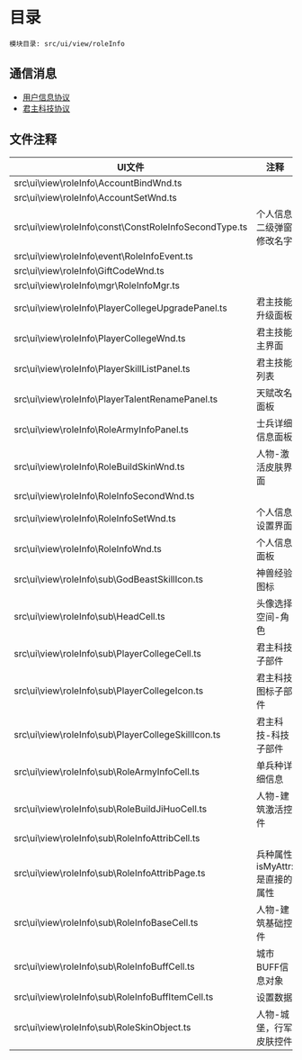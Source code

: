 <style>
table th:first-of-type {
    width: 300pt;
}
table th:nth-of-type(2) {
    width: 300pt;
}
</style>

# 目录
    模块目录: src/ui/view/roleInfo

## 通信消息
- [用户信息协议](msg/msg/RoleInfo.md)
- [君主科技协议](msg/msg/PlayerCollege.md)

## 文件注释
| UI文件 | 注释 |
|-----|-----|
|  src\ui\view\roleInfo\AccountBindWnd.ts | |
|  src\ui\view\roleInfo\AccountSetWnd.ts ||
|  src\ui\view\roleInfo\const\ConstRoleInfoSecondType.ts |  个人信息二级弹窗修改名字    |
|  src\ui\view\roleInfo\event\RoleInfoEvent.ts ||
|  src\ui\view\roleInfo\GiftCodeWnd.ts | |
|  src\ui\view\roleInfo\mgr\RoleInfoMgr.ts |   |
|  src\ui\view\roleInfo\PlayerCollegeUpgradePanel.ts |    君主技能升级面板     |
|  src\ui\view\roleInfo\PlayerCollegeWnd.ts |    君主技能主界面     |
|  src\ui\view\roleInfo\PlayerSkillListPanel.ts |    君主技能列表     |
|  src\ui\view\roleInfo\PlayerTalentRenamePanel.ts |    天赋改名面板     |
|  src\ui\view\roleInfo\RoleArmyInfoPanel.ts |    士兵详细信息面板     |
|  src\ui\view\roleInfo\RoleBuildSkinWnd.ts |  人物-激活皮肤界面    |
|  src\ui\view\roleInfo\RoleInfoSecondWnd.ts |  |
|  src\ui\view\roleInfo\RoleInfoSetWnd.ts |  个人信息设置界面|
|  src\ui\view\roleInfo\RoleInfoWnd.ts |  个人信息面板|
|  src\ui\view\roleInfo\sub\GodBeastSkillIcon.ts |    神兽经验图标     |
|  src\ui\view\roleInfo\sub\HeadCell.ts |  头像选择空间-角色    |
|  src\ui\view\roleInfo\sub\PlayerCollegeCell.ts |    君主科技子部件     |
|  src\ui\view\roleInfo\sub\PlayerCollegeIcon.ts |    君主科技图标子部件     |
|  src\ui\view\roleInfo\sub\PlayerCollegeSkillIcon.ts |    君主科技-科技子部件     |
|  src\ui\view\roleInfo\sub\RoleArmyInfoCell.ts |    单兵种详细信息     |
|  src\ui\view\roleInfo\sub\RoleBuildJiHuoCell.ts |   人物-建筑激活控件     |
|  src\ui\view\roleInfo\sub\RoleInfoAttribCell.ts | |
|  src\ui\view\roleInfo\sub\RoleInfoAttribPage.ts | 兵种属性 isMyAttr:是直接的属性     |
|  src\ui\view\roleInfo\sub\RoleInfoBaseCell.ts |   人物-建筑基础控件     |
|  src\ui\view\roleInfo\sub\RoleInfoBuffCell.ts |    城市BUFF信息对象     |
|  src\ui\view\roleInfo\sub\RoleInfoBuffItemCell.ts |    设置数据     |
|  src\ui\view\roleInfo\sub\RoleSkinObject.ts |   人物-城堡，行军皮肤控件     |